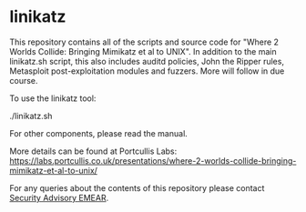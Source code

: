 # linikatz

This repository contains all of the scripts and source code for "Where 2 Worlds Collide: Bringing Mimikatz et al to UNIX". In addition to the main linikatz.sh script, this also includes auditd policies, John the Ripper rules, Metasploit post-exploitation modules and fuzzers. More will follow in due course.

To use the linikatz tool:

./linikatz.sh

For other components, please read the manual.

More details can be found at Portcullis Labs: https://labs.portcullis.co.uk/presentations/where-2-worlds-collide-bringing-mimikatz-et-al-to-unix/

For any queries about the contents of this repository please contact [Security Advisory EMEAR](mailto:css-adv-outreach@cisco.com).
